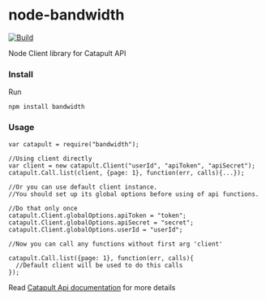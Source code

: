 # node-bandwidth

[![Build](https://travis-ci.org/bandwidthcom/node-bandwidth.png)](https://travis-ci.org/bandwidthcom/node-bandwidth)

Node Client library for Catapult API

### Install

Run

```
npm install bandwidth
```

### Usage

```
var catapult = require("bandwidth");

//Using client directly
var client = new catapult.Client("userId", "apiToken", "apiSecret");
catapult.Call.list(client, {page: 1}, function(err, calls){...});

//Or you can use default client instance.
//You should set up its global options before using of api functions.

//Do that only once
catapult.Client.globalOptions.apiToken = "token";
catapult.Client.globalOptions.apiSecret = "secret";
catapult.Client.globalOptions.userId = "userId";

//Now you can call any functions without first arg 'client'

catapult.Call.list({page: 1}, function(err, calls){
  //Default client will be used to do this calls
});

```

Read [Catapult Api documentation](https://catapult.inetwork.com/docs/api-docs/) for more details



